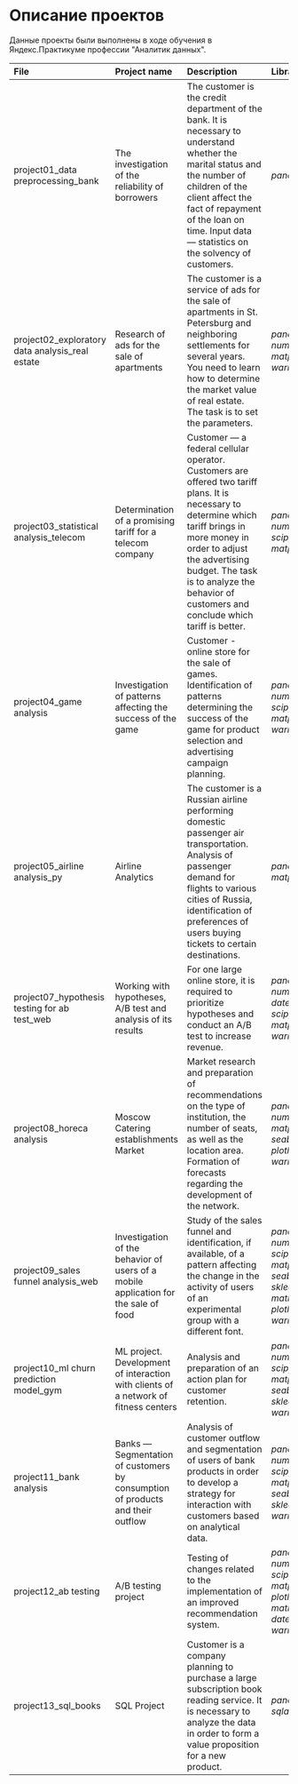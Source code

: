 # Описание проектов
 
Данные проекты были выполнены в ходе обучения в Яндекс.Практикуме профессии "Аналитик данных".

| File | Project name | Description | Libraries | 
| :----------------------  | :---------------------- | :---------------------- | :---------------------- |
| project01_data preprocessing_bank | The investigation of the reliability of borrowers | The customer is the credit department of the bank. It is necessary to understand whether the marital status and the number of children of the client affect the fact of repayment of the loan on time. Input data — statistics on the solvency of customers. | *pandas* |
| project02_exploratory data analysis_real estate | Research of ads for the sale of apartments | The customer is a service of ads for the sale of apartments in St. Petersburg and neighboring settlements for several years. You need to learn how to determine the market value of real estate. The task is to set the parameters. | *pandas, numpy, matplotlib, warnings* |
| project03_statistical analysis_telecom | Determination of a promising tariff for a telecom company | Customer — a federal cellular operator. Customers are offered two tariff plans. It is necessary to determine which tariff brings in more money in order to adjust the advertising budget. The task is to analyze the behavior of customers and conclude which tariff is better. | *pandas, numpy, scipy, matplotlib* |
| project04_game analysis | Investigation of patterns affecting the success of the game | Customer - online store for the sale of games. Identification of patterns determining the success of the game for product selection and advertising campaign planning. | *pandas, numpy, scipy, matplotlib, warnings* |
| project05_airline analysis_py | Airline Analytics | The customer is a Russian airline performing domestic passenger air transportation. Analysis of passenger demand for flights to various cities of Russia, identification of preferences of users buying tickets to certain destinations. | *pandas, matplotlib* |
| project07_hypothesis testing for ab test_web | Working with hypotheses, A/B test and analysis of its results | For one large online store, it is required to prioritize hypotheses and conduct an A/B test to increase revenue. | *pandas, numpy, datetime, scipy, matplotlib, warnings* |
| project08_horeca analysis | Moscow Catering establishments Market | Market research and preparation of recommendations on the type of institution, the number of seats, as well as the location area. Formation of forecasts regarding the development of the network. | *pandas, numpy, matplotlib, seaborn, plotly, warnings* |
| project09_sales funnel analysis_web | Investigation of the behavior of users of a mobile application for the sale of food | Study of the sales funnel and identification, if available, of a pattern affecting the change in the activity of users of an experimental group with a different font. | *pandas, numpy, scipy, matplotlib, seaborn, sklearn, math, plotly, warnings* |
| project10_ml churn prediction model_gym | ML project. Development of interaction with clients of a network of fitness centers | Analysis and preparation of an action plan for customer retention. | *pandas, numpy, scipy, matplotlib, seaborn, sklearn, warnings* |
| project11_bank analysis | Banks — Segmentation of customers by consumption of products and their outflow | Analysis of customer outflow and segmentation of users of bank products in order to develop a strategy for interaction with customers based on analytical data. | *pandas, numpy, scipy, phik, matplotlib, seaborn, sklearn, warnings* |
| project12_ab testing | A/B testing project | Testing of changes related to the implementation of an improved recommendation system. | *pandas, numpy, scipy, matplotlib, plotly, math, datetime, warnings* |
| project13_sql_books | SQL Project | Customer is a company planning to purchase a large subscription book reading service. It is necessary to analyze the data in order to form a value proposition for a new product. | *pandas, sqlalchemy* |